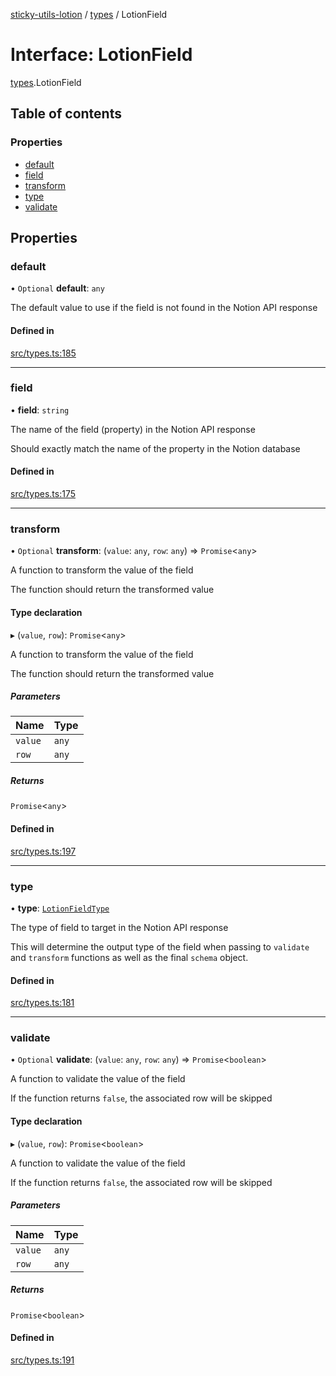 [sticky-utils-lotion](../README.md) / [types](../modules/types.md) / LotionField

# Interface: LotionField

[types](../modules/types.md).LotionField

## Table of contents

### Properties

- [default](types.LotionField.md#default)
- [field](types.LotionField.md#field)
- [transform](types.LotionField.md#transform)
- [type](types.LotionField.md#type)
- [validate](types.LotionField.md#validate)

## Properties

### default

• `Optional` **default**: `any`

The default value to use if the field is not found in the Notion API response

#### Defined in

[src/types.ts:185](https://github.com/sticky/sticky-utils-lotion/blob/b3d3d85/src/types.ts#L185)

___

### field

• **field**: `string`

The name of the field (property) in the Notion API response

Should exactly match the name of the property in the Notion database

#### Defined in

[src/types.ts:175](https://github.com/sticky/sticky-utils-lotion/blob/b3d3d85/src/types.ts#L175)

___

### transform

• `Optional` **transform**: (`value`: `any`, `row`: `any`) => `Promise`\<`any`\>

A function to transform the value of the field

The function should return the transformed value

#### Type declaration

▸ (`value`, `row`): `Promise`\<`any`\>

A function to transform the value of the field

The function should return the transformed value

##### Parameters

| Name | Type |
| :------ | :------ |
| `value` | `any` |
| `row` | `any` |

##### Returns

`Promise`\<`any`\>

#### Defined in

[src/types.ts:197](https://github.com/sticky/sticky-utils-lotion/blob/b3d3d85/src/types.ts#L197)

___

### type

• **type**: [`LotionFieldType`](../modules/types.md#lotionfieldtype)

The type of field to target in the Notion API response

This will determine the output type of the field when passing to `validate` and `transform` functions as well as the final `schema` object.

#### Defined in

[src/types.ts:181](https://github.com/sticky/sticky-utils-lotion/blob/b3d3d85/src/types.ts#L181)

___

### validate

• `Optional` **validate**: (`value`: `any`, `row`: `any`) => `Promise`\<`boolean`\>

A function to validate the value of the field

If the function returns `false`, the associated row will be skipped

#### Type declaration

▸ (`value`, `row`): `Promise`\<`boolean`\>

A function to validate the value of the field

If the function returns `false`, the associated row will be skipped

##### Parameters

| Name | Type |
| :------ | :------ |
| `value` | `any` |
| `row` | `any` |

##### Returns

`Promise`\<`boolean`\>

#### Defined in

[src/types.ts:191](https://github.com/sticky/sticky-utils-lotion/blob/b3d3d85/src/types.ts#L191)
